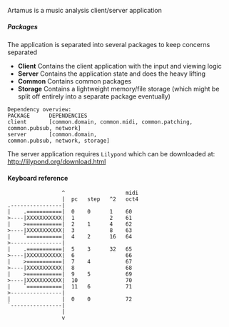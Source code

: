 Artamus is a music analysis client/server application

##### Packages
The application is separated into several packages to keep concerns separated
- **Client** Contains the client application with the input and viewing logic
- **Server** Contains the application state and does the heavy lifting
- **Common** Contains common packages
- **Storage** Contains a lightweight memory/file storage (which might be split off entirely into a separate package eventually)

```
Dependency overview:
PACKAGE      DEPENDENCIES
client       [common.domain, common.midi, common.patching, common.pubsub, network]
server       [common.domain,                               common.pubsub, network, storage]
```

The server application requires `Lilypond` which can be downloaded at:
http://lilypond.org/download.html


#### Keyboard reference

```
                 ^                   midi
                 |  pc   step   ^2   oct4
.----------------|
|    .===========|  0    0      1    60
>----|XXXXXXXXXXX|  1           2    61
|    >===========|  2    1      4    62
>----|XXXXXXXXXXX|  3           8    63
|    `===========|  4    2      16   64
>----------------|
|    .===========|  5    3      32   65
>----|XXXXXXXXXXX|  6                66
|    >===========|  7    4           67
>----|XXXXXXXXXXX|  8                68
|    >===========|  9    5           69
>----|XXXXXXXXXXX|  10               70
|    `===========|  11   6           71
>----------------|
|                |  0    0           72
`----------------|
                 |
                 v
```